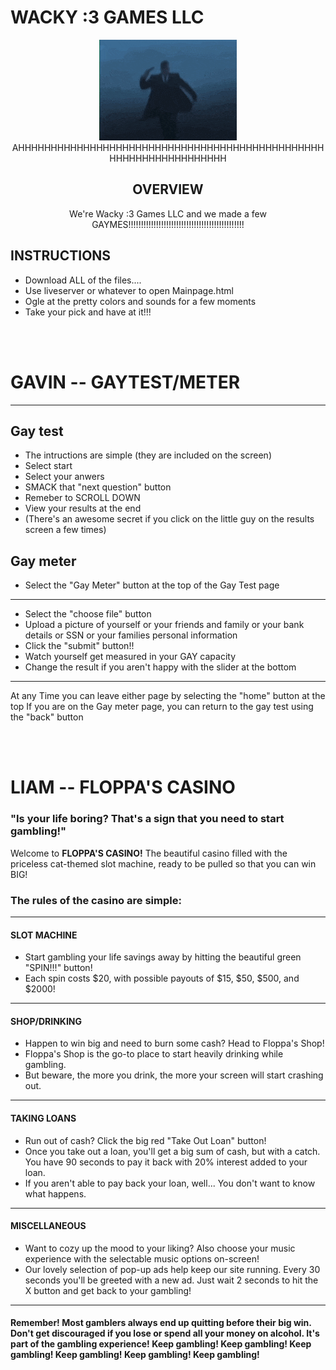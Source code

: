 # WACKY :3 GAMES LLC

<p align="center">
<img src="gun.gif"><br>
AHHHHHHHHHHHHHHHHHHHHHHHHHHHHHHHHHHHHHHHHHHHHHHHHHHHHHHHHHHHHHHHHH
</p>

<h2 align="center">
OVERVIEW
</h2>

<p align="center">
We're Wacky :3 Games LLC and we made a few GAYMES!!!!!!!!!!!!!!!!!!!!!!!!!!!!!!!!!!!!!!!!!!!!!!
</p>

<h2>
INSTRUCTIONS
</h2>

* Download ALL of the files....
* Use liveserver or whatever to open Mainpage.html
* Ogle at the pretty colors and sounds for a few moments
* Take your pick and have at it!!!

<br><br>

# GAVIN -- GAYTEST/METER
--------------------------
<h2>
Gay test
</h2>

* The intructions are simple (they are included on the screen)
* Select start
* Select your anwers
* SMACK that "next question" button
* Remeber to SCROLL DOWN
* View your results at the end
* (There's an awesome secret if you click on the little guy on the results screen a few times)

<h2>
Gay meter
</h2>

* Select the "Gay Meter" button at the top of the Gay Test page
--------------------------------

* Select the "choose file" button
* Upload a picture of yourself or your friends and family or your bank details or SSN or your families personal information
* Click the "submit" button!!
* Watch yourself get measured in your GAY capacity
* Change the result if you aren't happy with the slider at the bottom
--------------------------------
At any Time you can leave either page by selecting the "home" button at the top
If you are on the Gay meter page, you can return to the gay test using the "back" button

<br><br>

# LIAM -- FLOPPA'S CASINO

<h3>"Is your life boring? That's a sign that you need to start gambling!"</h3>

Welcome to <b>FLOPPA'S CASINO!</b> The beautiful casino filled with the priceless cat-themed slot machine, ready to be pulled so that you can win BIG!


<h3>The rules of the casino are simple:</h3>

--------------------------------
<h4>SLOT MACHINE</h4>

* Start gambling your life savings away by hitting the beautiful green "SPIN!!!" button!
* Each spin costs $20, with possible payouts of $15, $50, $500, and $2000!
--------------------------------
<h4>SHOP/DRINKING</h4>

* Happen to win big and need to burn some cash? Head to Floppa's Shop!
* Floppa's Shop is the go-to place to start heavily drinking while gambling.
* But beware, the more you drink, the more your screen will start crashing out.
--------------------------------
<h4>TAKING LOANS</h4>

* Run out of cash? Click the big red "Take Out Loan" button!
* Once you take out a loan, you'll get a big sum of cash, but with a catch. You have 90 seconds to pay it back with 20% interest added to your loan.
* If you aren't able to pay back your loan, well... You don't want to know what happens.
--------------------------------
<h4>MISCELLANEOUS</h4>

* Want to cozy up the mood to your liking? Also choose your music experience with the selectable music options on-screen!
* Our lovely selection of pop-up ads help keep our site running. Every 30 seconds you'll be greeted with a new ad. Just wait 2 seconds to hit the X button and get back to your gambling!
--------------------------------
<h4>Remember! Most gamblers always end up quitting before their big win. Don't get discouraged if you lose or spend all your money on alcohol. It's part of the gambling experience! Keep gambling! Keep gambling! Keep gambling! Keep gambling! Keep gambling! Keep gambling!</h4>